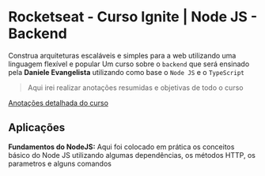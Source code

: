 # Rocketseat - Curso Ignite | Node JS - Backend
Construa arquiteturas escaláveis e simples para a web utilizando uma linguagem flexível e popular
Um curso sobre o `backend` que será ensinado pela **Daniele Evangelista** utilizando como base o `Node JS` e o `TypeScript`

>Aqui irei realizar anotações resumidas e objetivas de todo o curso

[Anotações detalhada do curso](https://deibsoncogo.notion.site/Curso-Ignite-Node-JS-Backend-1791383ce52b4dd0aaaf96f7be19d23e)

## Aplicações
**Fundamentos do NodeJS:** Aqui foi colocado em prática os conceitos básico do Node JS utilizando algumas dependências, os métodos HTTP, os parametros e alguns comandos
